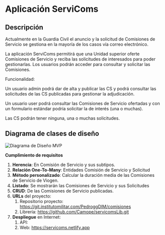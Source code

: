 # Aplicación ServiComs
## Descripción
Actualmente en la Guardia Civil el anuncio y la solicitud de Comisiones de Servicio se gestiona en la mayoría de los casos vía correo electrónico.  

La aplicación ServiComs permitirá que una  Unidad superior oferte Comisiones de Servicio y reciba las solicitudes de interesados para poder gestionarlas. Los usuarios podrán acceder para consultar y solicitar las Comisiones.  

Funcionalidad:  

Un usuario admin podrá dar de alta y publicar las CS y podrá consultar las solicitudes de las CS publicadas para gestionar la adjudicación.  

Un usuario user podrá consultar las Comisiones de Servicio ofertadas y con un formulario estándar podría solicitar la de interés (una o muchas).  

Las CS podrán tener ninguna, una o muchas solicitudes.  


## Diagrama de clases de diseño

![Diagrama de Diseño MVP](https://git.institutomilitar.com/PedroggDIM/comisiones/-/wikis/imagenes/diagrama_clases_readme.png)


**Cumplimiento de requisitos**
1. **Herencia**: En Comisión de Servicio y sus subtipos.
2. **Relación One-To-Many**: Entidades Comisión de Servicio y Solicitud
3. **Método personalizado**: Calcular la duración media de las Comisiones de Servicio de Viogen.
4. **Listado**: Se mostrarán las Comisiones de Servicio y sus Solicitudes
5. **CRUD**: De las Comisiones de Servicio publicadas.
6. **URLs** del proyecto:
   1. Repositorio proyecto: https://git.institutomilitar.com/PedroggDIM/comisiones
   2. Librería: https://github.com/Camope/servicomsLib.git
7. **Despliegue** en Internet:
   1. API: 
   2. Web: https://servicoms.netlify.app


